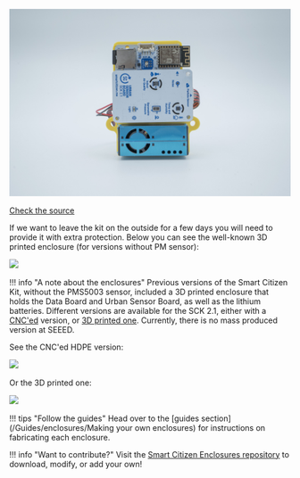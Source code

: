 ![](/assets/images/clip-front.jpg)

<a class="github-button" data-size="large" href="https://github.com/fablabbcn/smartcitizen-enclosures" aria-label="Check the source code">Check the source</a>

If we want to leave the kit on the outside for a few days you will need to provide it with extra protection. Below you can see the well-known 3D printed enclosure (for versions without PM sensor):

![](https://i.imgur.com/ZoRN28m.png)

!!! info "A note about the enclosures"
    Previous versions of the Smart Citizen Kit, without the PMS5003 sensor, included a 3D printed enclosure that holds the Data Board and Urban Sensor Board, as well as the lithium batteries. Different versions are available for the SCK 2.1, either with a [CNC'ed](https://github.com/fablabbcn/smartcitizen-enclosures/tree/master/SmartCitizen%20Outdoor%20Cases%20V2.0-2.1/Milled%20HDPE) version, or [3D printed one](https://github.com/fablabbcn/smartcitizen-enclosures/tree/master/SmartCitizen%20Outdoor%20Cases%20V2.0-2.1/3D%20Printed%20Prototype). Currently, there is no mass produced version at SEEED.

See the CNC'ed HDPE version:

![](https://live.staticflickr.com/65535/48991677828_ea2b17a6a3_k.jpg)

Or the 3D printed one:

![](https://raw.githubusercontent.com/fablabbcn/smartcitizen-enclosures/master/SmartCitizen%20Outdoor%20Cases%20V2.0-2.1/3D%20Printed%20Prototype/case_render.png)

!!! tips "Follow the guides"
    Head over to the [guides section](/Guides/enclosures/Making your own enclosures) for instructions on fabricating each enclosure.

!!! info "Want to contribute?"
    Visit the [Smart Citizen Enclosures repository](https://github.com/fablabbcn/smartcitizen-enclosures) to download, modify, or add your own!